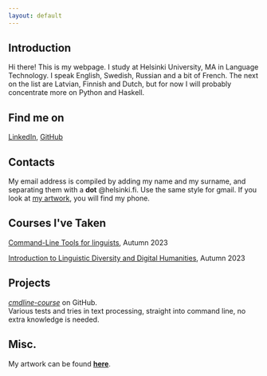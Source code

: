 ```yaml
---
layout: default
---
```


## Introduction

Hi there! This is my webpage. I study at Helsinki University, MA in Language Technology. I speak English, Swedish, Russian and a bit of French. The next on the list are Latvian, Finnish and Dutch, but for now I will probably concentrate more on Python and Haskell.

## Find me on

[LinkedIn](https://www.linkedin.com/in/nikolay-vorontsov/), [GitHub](https://github.com/nicksnlp)

## Contacts

My email address is compiled by adding my name and my surname, and separating them with a **dot** @helsinki.fi. Use the same style for gmail. If you look at [my artwork](artwork), you will find my phone.

## Courses I've Taken

[Command-Line Tools for linguists](https://studies.helsinki.fi/courses/course-implementation/hy-opt-cur-2324-261401a1-c550-4436-91b9-7edf4a1a3b57/KIK-LG221), Autumn 2023

[Introduction to Linguistic Diversity and Digital Humanities](https://studies.helsinki.fi/courses/course-implementation/hy-opt-cur-2324-9df97501-21e6-4b8d-9de4-e91303f2ff71/LDA-301), Autumn 2023

## Projects

[_cmdline-course_](https://github.com/nicksnlp/cmdline-course) on GitHub.  
Various tests and tries in text processing, straight into command line, no extra knowledge is needed.

## Misc.

My artwork can be found [**here**](artwork). 

[artwork]: https://nikolayvorontsov.wordpress.com/ 